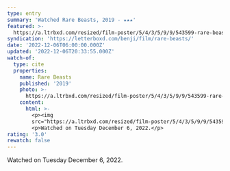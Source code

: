 ```yaml
---
type: entry
summary: 'Watched Rare Beasts, 2019 - ★★★'
featured: >-
  https://a.ltrbxd.com/resized/film-poster/5/4/3/5/9/9/543599-rare-beasts-0-600-0-900-crop.jpg?v=0b9498d3af
syndication: 'https://letterboxd.com/benji/film/rare-beasts/'
date: '2022-12-06T06:00:00.000Z'
updated: '2022-12-06T20:33:55.000Z'
watch-of:
  type: cite
  properties:
    name: Rare Beasts
    published: '2019'
    photo: >-
      https://a.ltrbxd.com/resized/film-poster/5/4/3/5/9/9/543599-rare-beasts-0-600-0-900-crop.jpg?v=0b9498d3af
    content:
      html: >-
        <p><img
        src="https://a.ltrbxd.com/resized/film-poster/5/4/3/5/9/9/543599-rare-beasts-0-600-0-900-crop.jpg?v=0b9498d3af"/></p>
        <p>Watched on Tuesday December 6, 2022.</p>
rating: '3.0'
rewatch: false
---
```

Watched on Tuesday December 6, 2022.
